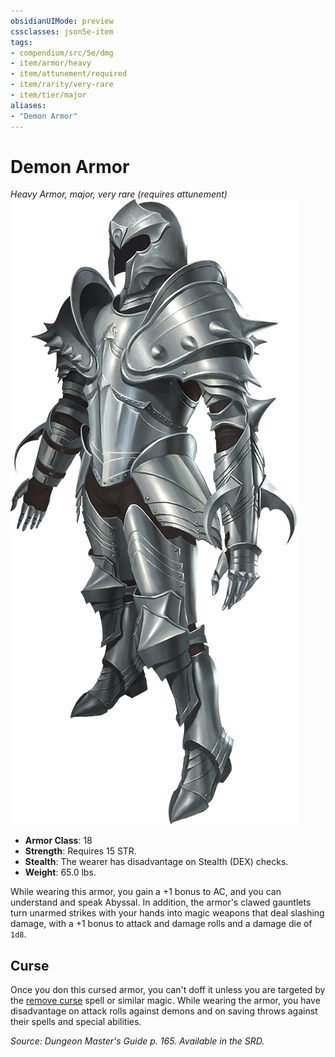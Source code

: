 ```yaml
---
obsidianUIMode: preview
cssclasses: json5e-item
tags:
- compendium/src/5e/dmg
- item/armor/heavy
- item/attunement/required
- item/rarity/very-rare
- item/tier/major
aliases: 
- "Demon Armor"
---
```

# Demon Armor
*Heavy Armor, major, very rare (requires attunement)*  
![](https://raw.githubusercontent.com/5etools-mirror-2/5etools-img/main/items/DMG/Demon%20Armor.webp#right)  

- **Armor Class**: 18
- **Strength**: Requires 15 STR.
- **Stealth**: The wearer has disadvantage on Stealth (DEX) checks.
- **Weight**: 65.0 lbs.

While wearing this armor, you gain a +1 bonus to AC, and you can understand and speak Abyssal. In addition, the armor's clawed gauntlets turn unarmed strikes with your hands into magic weapons that deal slashing damage, with a +1 bonus to attack and damage rolls and a damage die of `1d8`.

## Curse

Once you don this cursed armor, you can't doff it unless you are targeted by the [remove curse](remove-curse.md) spell or similar magic. While wearing the armor, you have disadvantage on attack rolls against demons and on saving throws against their spells and special abilities.

*Source: Dungeon Master's Guide p. 165. Available in the SRD.*